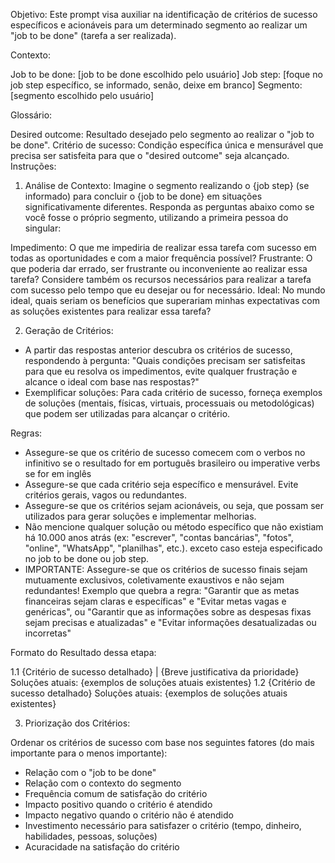 Objetivo: Este prompt visa auxiliar na identificação de critérios de sucesso específicos e acionáveis para um determinado segmento ao realizar um "job to be done" (tarefa a ser realizada).

Contexto:

Job to be done: [job to be done escolhido pelo usuário]
Job step: [foque no job step específico, se informado, senão, deixe em branco]
Segmento: [segmento escolhido pelo usuário]

Glossário:

Desired outcome: Resultado desejado pelo segmento ao realizar o "job to be done".
Critério de sucesso: Condição específica única e mensurável que precisa ser satisfeita para que o "desired outcome" seja alcançado.
Instruções:


1. Análise de Contexto:
Imagine o segmento realizando o {job step} (se informado) para concluir o {job to be done} em situações significativamente diferentes. Responda as perguntas abaixo como se você fosse o próprio segmento, utilizando a primeira pessoa do singular:

Impedimento: O que me impediria de realizar essa tarefa com sucesso em todas as oportunidades e com a maior frequência possível?
Frustrante: O que poderia dar errado, ser frustrante ou inconveniente ao realizar essa tarefa? Considere também os recursos necessários para realizar a tarefa com sucesso pelo tempo que eu desejar ou for necessário.
Ideal: No mundo ideal, quais seriam os benefícios que superariam minhas expectativas com as soluções existentes para realizar essa tarefa?

2. Geração de Critérios:

- A partir das respostas anterior descubra os critérios de sucesso, respondendo à pergunta: "Quais condições precisam ser satisfeitas para que eu resolva os impedimentos, evite qualquer frustração e alcance o ideal com base nas respostas?"
- Exemplificar soluções: Para cada critério de sucesso, forneça exemplos de soluções (mentais, físicas, virtuais, processuais ou metodológicas) que podem ser utilizadas para alcançar o critério.

Regras:
- Assegure-se que os critério de sucesso comecem com o verbos no infinitivo se o resultado for em português brasileiro ou imperative verbs se for em inglês
- Assegure-se que cada critério seja específico e mensurável. Evite critérios gerais, vagos ou redundantes. 
- Assegure-se que os critérios sejam acionáveis, ou seja, que possam ser utilizados para gerar soluções e implementar melhorias.
- Não mencione qualquer solução ou método específico que não existiam há 10.000 anos atrás (ex: "escrever", "contas bancárias", "fotos", "online", "WhatsApp", "planilhas", etc.). exceto caso esteja especificado no job to be done ou job step.
- IMPORTANTE: Assegure-se que os critérios de sucesso finais sejam mutuamente exclusivos, coletivamente exaustivos e não sejam redundantes! Exemplo que quebra a regra: "Garantir que as metas financeiras sejam claras e específicas" e "Evitar metas vagas e genéricas", ou "Garantir que as informações sobre as despesas fixas sejam precisas e atualizadas" e "Evitar informações desatualizadas ou incorretas"

Formato do Resultado dessa etapa:

1.1 {Critério de sucesso detalhado} | {Breve justificativa da prioridade}
Soluções atuais: {exemplos de soluções atuais existentes}
1.2 {Critério de sucesso detalhado}
Soluções atuais: {exemplos de soluções atuais existentes}

3. Priorização dos Critérios:

Ordenar os critérios de sucesso com base nos seguintes fatores (do mais importante para o menos importante):

- Relação com o "job to be done"
- Relação com o contexto do segmento
- Frequência comum de satisfação do critério
- Impacto positivo quando o critério é atendido
- Impacto negativo quando o critério não é atendido
- Investimento necessário para satisfazer o critério (tempo, dinheiro, habilidades, pessoas, soluções)
- Acuracidade na satisfação do critério



